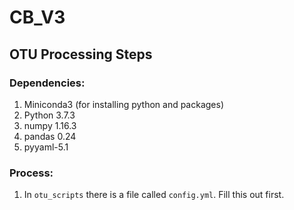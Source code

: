 # CB_V3

## OTU Processing Steps

### Dependencies:

1. Miniconda3 (for installing python and packages)
2. Python 3.7.3
3. numpy 1.16.3
4. pandas 0.24
5. pyyaml-5.1

### Process:

1. In `otu_scripts` there is a file called `config.yml`. Fill this out first.
